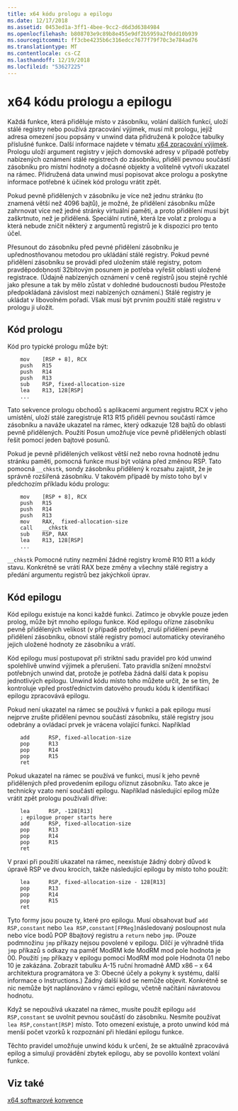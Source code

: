 ```yaml
---
title: x64 kódu prologu a epilogu
ms.date: 12/17/2018
ms.assetid: 0453ed1a-3ff1-4bee-9cc2-d6d3d6384984
ms.openlocfilehash: b808703e9c89b8e455e9df2b5959a2f0dd10b939
ms.sourcegitcommit: ff3cbe4235b6c316edcc7677f79f70c3e784ad76
ms.translationtype: MT
ms.contentlocale: cs-CZ
ms.lasthandoff: 12/19/2018
ms.locfileid: "53627225"
---
```

# <a name="x64-prolog-and-epilog"></a>x64 kódu prologu a epilogu

Každá funkce, která přiděluje místo v zásobníku, volání dalších funkcí, uloží stálé registry nebo používá zpracování výjimek, musí mít prologu, jejíž adresa omezení jsou popsány v unwind data přidružená k položce tabulky příslušné funkce. Další informace najdete v tématu [x64 zpracování výjimek](../build/exception-handling-x64.md). Prologu uloží argument registry v jejich domovské adresy v případě potřeby nabízených oznámení stálé registrech do zásobníku, přidělí pevnou součástí zásobníku pro místní hodnoty a dočasné objekty a volitelně vytvoří ukazatel na rámec. Přidružená data unwind musí popisovat akce prologu a poskytne informace potřebné k účinek kód prologu vrátit zpět.

Pokud pevně přidělených v zásobníku je více než jednu stránku (to znamená větší než 4096 bajtů), je možné, že přidělení zásobníku může zahrnovat více než jedné stránky virtuální paměti, a proto přidělení musí být zaškrtnuto, než je přidělená. Speciální rutině, která lze volat z prologu a která nebude zničit některý z argumentů registrů je k dispozici pro tento účel.

Přesunout do zásobníku před pevné přidělení zásobníku je upřednostňovanou metodou pro ukládání stálé registry. Pokud pevné přidělení zásobníku se provádí před uložením stálé registry, potom pravděpodobností 32bitovým posunem je potřeba vyřešit oblasti uložené registrace. (Údajně nabízených oznámení v ceně registrů jsou stejně rychlé jako přesune a tak by mělo zůstat v dohledné budoucnosti budou Přestože předpokládaná závislost mezi nabízených oznámení.) Stálé registry je ukládat v libovolném pořadí. Však musí být prvním použití stálé registru v prologu ji uložit.

## <a name="prolog-code"></a>Kód prologu

Kód pro typické prologu může být:

```MASM
    mov    [RSP + 8], RCX
    push   R15
    push   R14
    push   R13
    sub    RSP, fixed-allocation-size
    lea    R13, 128[RSP]
    ...
```

Tato sekvence prologu obchodů s aplikacemi argument registru RCX v jeho umístění, uloží stálé zaregistruje R13 R15 přidělí pevnou součástí rámce zásobníku a naváže ukazatel na rámec, který odkazuje 128 bajtů do oblasti pevně přidělených. Použití Posun umožňuje více pevně přidělených oblastí řešit pomocí jeden bajtové posunů.

Pokud je pevně přidělených velikost větší než nebo rovna hodnotě jednu stránku paměti, pomocná funkce musí být volána před změnou RSP. Tato pomocná `__chkstk`, sondy zásobníku přidělený k rozsahu zajistit, že je správně rozšířená zásobníku. V takovém případě by místo toho byl v předchozím příkladu kódu prologu:

```MASM
    mov    [RSP + 8], RCX
    push   R15
    push   R14
    push   R13
    mov    RAX,  fixed-allocation-size
    call   __chkstk
    sub    RSP, RAX
    lea    R13, 128[RSP]
    ...
```

`__chkstk` Pomocné rutiny nezmění žádné registry kromě R10 R11 a kódy stavu. Konkrétně se vrátí RAX beze změny a všechny stálé registry a předání argumentu registrů bez jakýchkoli úprav.

## <a name="epilog-code"></a>Kód epilogu

Kód epilogu existuje na konci každé funkci. Zatímco je obvykle pouze jeden prolog, může být mnoho epilogu funkce. Kód epilogu ořízne zásobníku pevně přidělených velikost (v případě potřeby), zruší přidělení pevné přidělení zásobníku, obnoví stálé registry pomocí automaticky otevíraného jejich uložené hodnoty ze zásobníku a vrátí.

Kód epilogu musí postupovat při striktní sadu pravidel pro kód unwind spolehlivě unwind výjimek a přerušení. Tato pravidla snížení množství potřebných unwind dat, protože je potřeba žádná další data k popisu jednotlivých epilogu. Unwind kódu místo toho můžete určit, že se tím, že kontroluje vpřed prostřednictvím datového proudu kódu k identifikaci epilogu zpracovává epilogu.

Pokud není ukazatel na rámec se používá v funkci a pak epilogu musí nejprve zrušte přidělení pevnou součástí zásobníku, stálé registry jsou odebrány a ovládací prvek je vrácena volající funkci. Například

```MASM
    add      RSP, fixed-allocation-size
    pop      R13
    pop      R14
    pop      R15
    ret
```

Pokud ukazatel na rámec se používá ve funkci, musí k jeho pevně přidělených před provedením epilogu oříznut zásobníku. Tato akce je technicky vzato není součástí epilogu. Například následující epilog může vrátit zpět prologu používali dříve:

```MASM
    lea      RSP, -128[R13]
    ; epilogue proper starts here
    add      RSP, fixed-allocation-size
    pop      R13
    pop      R14
    pop      R15
    ret
```

V praxi při použití ukazatel na rámec, neexistuje žádný dobrý důvod k úpravě RSP ve dvou krocích, takže následující epilogu by místo toho použít:

```MASM
    lea      RSP, fixed-allocation-size - 128[R13]
    pop      R13
    pop      R14
    pop      R15
    ret
```

Tyto formy jsou pouze ty, které pro epilogu. Musí obsahovat buď `add RSP,constant` nebo `lea RSP,constant[FPReg]`následovaný posloupnost nula nebo více bodů POP 8bajtový registru a `return` nebo `jmp`. (Pouze podmnožinu `jmp` příkazy nejsou povolené v epilogu. Dílčí je výhradně třída `jmp` příkazů s odkazy na paměť ModRM kde ModRM mod pole hodnota je 00. Použití `jmp` příkazy v epilogu pomocí ModRM mod pole Hodnota 01 nebo 10 je zakázána. Zobrazit tabulku A-15 ruční hromadně AMD x86 – x 64 architektura programátora ve 3: Obecné účely a pokyny k systému, další informace o Instructions.) Žádný další kód se nemůže objevit. Konkrétně se nic nemůže být naplánováno v rámci epilogu, včetně načítání návratovou hodnotu.

Když se nepoužívá ukazatel na rámec, musíte použít epilogu `add RSP,constant` se uvolnit pevnou součástí do zásobníku. Nesmíte používat `lea RSP,constant[RSP]` místo. Toto omezení existuje, a proto unwind kód má menší počet vzorků k rozpoznání při hledání epilogu funkce.

Těchto pravidel umožňuje unwind kódu k určení, že se aktuálně zpracovává epilog a simulují provádění zbytek epilogu, aby se povolilo kontext volání funkce.

## <a name="see-also"></a>Viz také

[x64 softwarové konvence](../build/x64-software-conventions.md)